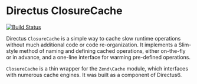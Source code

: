 # Directus ClosureCache

[![Build Status](https://travis-ci.org/freen/closure-cache.png)](https://travis-ci.org/freen/closure-cache)

Directus `ClosureCache` is a simple way to cache slow runtime operations without much additional code or code re-organization. It implements a Slim-style method of naming and defining cached operations, either on-the-fly or in advance, and a one-line interface for warming pre-defined operations.

`ClosureCache` is a thin wrapper for the `Zend\Cache` module, which interfaces with numerous cache engines. It was built as a component of Directus6.